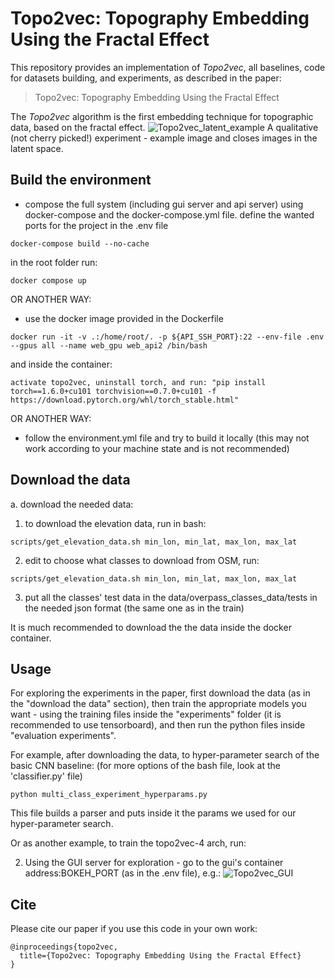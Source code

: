 Topo2vec: Topography Embedding Using the Fractal Effect
====
This repository provides an implementation of *Topo2vec*, all baselines, code for datasets building, and experiments, as described in the paper:<br>
> Topo2vec: Topography Embedding Using the Fractal Effect<br>

The *Topo2vec* algorithm is the first embedding technique for topographic data, based on the fractal effect.
![Topo2vec_latent_example](https://i.imgur.com/LVB8Ri8.jpeg)
A qualitative (not cherry picked!) experiment - example image and closes images in the latent space. 

## Build the environment
 - compose the full system (including gui server and api server) using docker-compose and the docker-compose.yml file.
 define the wanted ports for the project in the .env file
  ```angular2
docker-compose build --no-cache
```
 in the root folder run:
  ```angular2
docker compose up
```
 OR ANOTHER WAY:
 - use the docker image provided in the Dockerfile
 ```angular2
docker run -it -v .:/home/root/. -p ${API_SSH_PORT}:22 --env-file .env --gpus all --name web_gpu web_api2 /bin/bash
```
and inside the container:
```
activate topo2vec, uninstall torch, and run: "pip install torch==1.6.0+cu101 torchvision==0.7.0+cu101 -f https://download.pytorch.org/whl/torch_stable.html"
```
 OR ANOTHER WAY:
 - follow the environment.yml file and try to build it locally (this may not work according to your machine state and is not recommended)


## Download the data
a. download the needed data:
1. to download the elevation data, run in bash:
```
scripts/get_elevation_data.sh min_lon, min_lat, max_lon, max_lat
```
2. edit to choose what classes to download from OSM, run:
```
scripts/get_elevation_data.sh min_lon, min_lat, max_lon, max_lat
```
3. put all the classes' test data in the data/overpass_classes_data/tests in the needed json format (the same one as in the train)

It is much recommended to download the the data inside the docker container.

## Usage
For exploring the experiments in the paper, first download the data (as in the "download the data" section), 
then train the appropriate models you want - using the training files inside the "experiments" folder (it is recommended to use tensorboard),
and then run the python files inside "evaluation experiments".
 
For example, after downloading the data, to hyper-parameter search of the basic CNN baseline: (for more options of the bash file, look at the 'classifier.py' file)
```
python multi_class_experiment_hyperparams.py
```
This file builds a parser and puts inside it the params we used for our hyper-parameter search.

Or as another example, to train the topo2vec-4 arch, run:

 
2. Using the GUI server for exploration - go to the gui's container address:BOKEH_PORT (as in the .env file), e.g.:
![Topo2vec_GUI](https://i.imgur.com/saxMBlD.png)


## Cite
Please cite our paper if you use this code in your own work:

```
@inproceedings{topo2vec,
  title={Topo2vec: Topography Embedding Using the Fractal Effect}
}
```